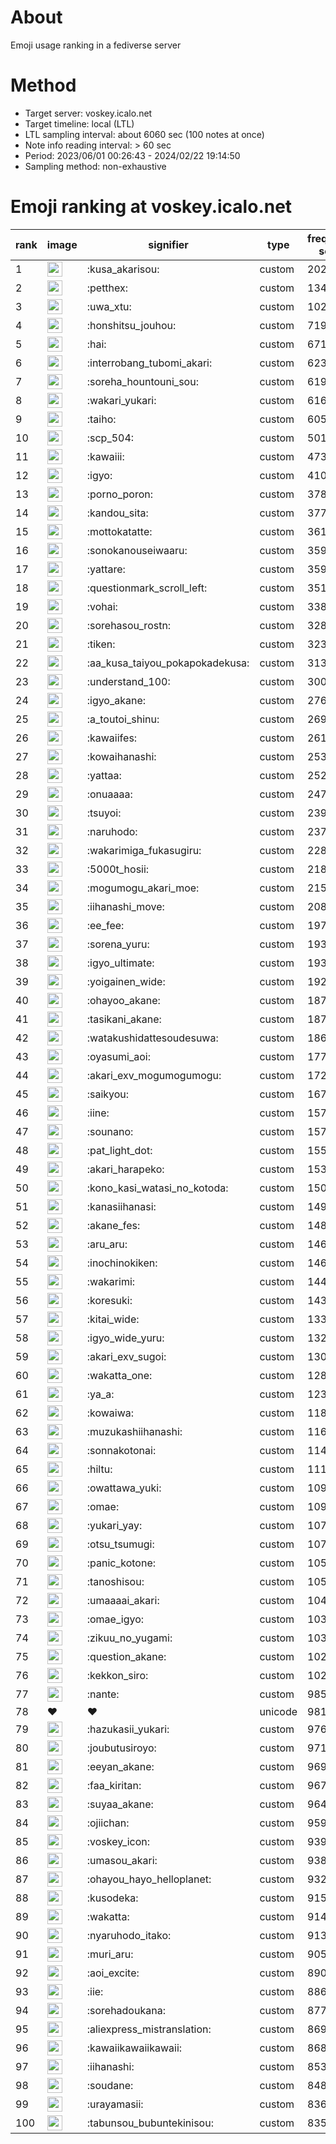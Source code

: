 # About
Emoji usage ranking in a fediverse server

# Method
- Target server: voskey.icalo.net
- Target timeline: local (LTL)
- LTL sampling interval: about 6060 sec (100 notes at once)
- Note info reading interval: > 60 sec
- Period: 2023/06/01 00:26:43 - 2024/02/22 19:14:50 
- Sampling method: non-exhaustive

# Emoji ranking at voskey.icalo.net

|rank|image|signifier|type|frequency score|
|----|----|----|----|----|
|1|<img height="24" src="https://voskey.icalo.net/emoji/kusa_akarisou.webp">|:kusa_akarisou:|custom|20219|
|2|<img height="24" src="https://voskey.icalo.net/emoji/petthex.webp">|:petthex:|custom|13461|
|3|<img height="24" src="https://voskey.icalo.net/emoji/uwa_xtu.webp">|:uwa_xtu:|custom|10280|
|4|<img height="24" src="https://voskey.icalo.net/emoji/honshitsu_jouhou.webp">|:honshitsu_jouhou:|custom|7197|
|5|<img height="24" src="https://voskey.icalo.net/emoji/hai.webp">|:hai:|custom|6714|
|6|<img height="24" src="https://voskey.icalo.net/emoji/interrobang_tubomi_akari.webp">|:interrobang_tubomi_akari:|custom|6237|
|7|<img height="24" src="https://voskey.icalo.net/emoji/soreha_hountouni_sou.webp">|:soreha_hountouni_sou:|custom|6191|
|8|<img height="24" src="https://voskey.icalo.net/emoji/wakari_yukari.webp">|:wakari_yukari:|custom|6167|
|9|<img height="24" src="https://voskey.icalo.net/emoji/taiho.webp">|:taiho:|custom|6051|
|10|<img height="24" src="https://voskey.icalo.net/emoji/scp_504.webp">|:scp_504:|custom|5017|
|11|<img height="24" src="https://voskey.icalo.net/emoji/kawaiii.webp">|:kawaiii:|custom|4736|
|12|<img height="24" src="https://voskey.icalo.net/emoji/igyo.webp">|:igyo:|custom|4104|
|13|<img height="24" src="https://voskey.icalo.net/emoji/porno_poron.webp">|:porno_poron:|custom|3783|
|14|<img height="24" src="https://voskey.icalo.net/emoji/kandou_sita.webp">|:kandou_sita:|custom|3770|
|15|<img height="24" src="https://voskey.icalo.net/emoji/mottokatatte.webp">|:mottokatatte:|custom|3619|
|16|<img height="24" src="https://voskey.icalo.net/emoji/sonokanouseiwaaru.webp">|:sonokanouseiwaaru:|custom|3592|
|17|<img height="24" src="https://voskey.icalo.net/emoji/yattare.webp">|:yattare:|custom|3590|
|18|<img height="24" src="https://voskey.icalo.net/emoji/questionmark_scroll_left.webp">|:questionmark_scroll_left:|custom|3511|
|19|<img height="24" src="https://voskey.icalo.net/emoji/vohai.webp">|:vohai:|custom|3384|
|20|<img height="24" src="https://voskey.icalo.net/emoji/sorehasou_rostn.webp">|:sorehasou_rostn:|custom|3288|
|21|<img height="24" src="https://voskey.icalo.net/emoji/tiken.webp">|:tiken:|custom|3231|
|22|<img height="24" src="https://voskey.icalo.net/emoji/aa_kusa_taiyou_pokapokadekusa.webp">|:aa_kusa_taiyou_pokapokadekusa:|custom|3133|
|23|<img height="24" src="https://voskey.icalo.net/emoji/understand_100.webp">|:understand_100:|custom|3008|
|24|<img height="24" src="https://voskey.icalo.net/emoji/igyo_akane.webp">|:igyo_akane:|custom|2767|
|25|<img height="24" src="https://voskey.icalo.net/emoji/a_toutoi_shinu.webp">|:a_toutoi_shinu:|custom|2693|
|26|<img height="24" src="https://voskey.icalo.net/emoji/kawaiifes.webp">|:kawaiifes:|custom|2616|
|27|<img height="24" src="https://voskey.icalo.net/emoji/kowaihanashi.webp">|:kowaihanashi:|custom|2531|
|28|<img height="24" src="https://voskey.icalo.net/emoji/yattaa.webp">|:yattaa:|custom|2520|
|29|<img height="24" src="https://voskey.icalo.net/emoji/onuaaaa.webp">|:onuaaaa:|custom|2476|
|30|<img height="24" src="https://voskey.icalo.net/emoji/tsuyoi.webp">|:tsuyoi:|custom|2393|
|31|<img height="24" src="https://voskey.icalo.net/emoji/naruhodo.webp">|:naruhodo:|custom|2376|
|32|<img height="24" src="https://voskey.icalo.net/emoji/wakarimiga_fukasugiru.webp">|:wakarimiga_fukasugiru:|custom|2280|
|33|<img height="24" src="https://voskey.icalo.net/emoji/5000t_hosii.webp">|:5000t_hosii:|custom|2180|
|34|<img height="24" src="https://voskey.icalo.net/emoji/mogumogu_akari_moe.webp">|:mogumogu_akari_moe:|custom|2156|
|35|<img height="24" src="https://voskey.icalo.net/emoji/iihanashi_move.webp">|:iihanashi_move:|custom|2081|
|36|<img height="24" src="https://voskey.icalo.net/emoji/ee_fee.webp">|:ee_fee:|custom|1973|
|37|<img height="24" src="https://voskey.icalo.net/emoji/sorena_yuru.webp">|:sorena_yuru:|custom|1939|
|38|<img height="24" src="https://voskey.icalo.net/emoji/igyo_ultimate.webp">|:igyo_ultimate:|custom|1936|
|39|<img height="24" src="https://voskey.icalo.net/emoji/yoigainen_wide.webp">|:yoigainen_wide:|custom|1927|
|40|<img height="24" src="https://voskey.icalo.net/emoji/ohayoo_akane.webp">|:ohayoo_akane:|custom|1873|
|41|<img height="24" src="https://voskey.icalo.net/emoji/tasikani_akane.webp">|:tasikani_akane:|custom|1870|
|42|<img height="24" src="https://voskey.icalo.net/emoji/watakushidattesoudesuwa.webp">|:watakushidattesoudesuwa:|custom|1863|
|43|<img height="24" src="https://voskey.icalo.net/emoji/oyasumi_aoi.webp">|:oyasumi_aoi:|custom|1771|
|44|<img height="24" src="https://voskey.icalo.net/emoji/akari_exv_mogumogumogu.webp">|:akari_exv_mogumogumogu:|custom|1726|
|45|<img height="24" src="https://voskey.icalo.net/emoji/saikyou.webp">|:saikyou:|custom|1671|
|46|<img height="24" src="https://voskey.icalo.net/emoji/iine.webp">|:iine:|custom|1573|
|47|<img height="24" src="https://voskey.icalo.net/emoji/sounano.webp">|:sounano:|custom|1570|
|48|<img height="24" src="https://voskey.icalo.net/emoji/pat_light_dot.webp">|:pat_light_dot:|custom|1555|
|49|<img height="24" src="https://voskey.icalo.net/emoji/akari_harapeko.webp">|:akari_harapeko:|custom|1535|
|50|<img height="24" src="https://voskey.icalo.net/emoji/kono_kasi_watasi_no_kotoda.webp">|:kono_kasi_watasi_no_kotoda:|custom|1501|
|51|<img height="24" src="https://voskey.icalo.net/emoji/kanasiihanasi.webp">|:kanasiihanasi:|custom|1496|
|52|<img height="24" src="https://voskey.icalo.net/emoji/akane_fes.webp">|:akane_fes:|custom|1482|
|53|<img height="24" src="https://voskey.icalo.net/emoji/aru_aru.webp">|:aru_aru:|custom|1463|
|54|<img height="24" src="https://voskey.icalo.net/emoji/inochinokiken.webp">|:inochinokiken:|custom|1461|
|55|<img height="24" src="https://voskey.icalo.net/emoji/wakarimi.webp">|:wakarimi:|custom|1445|
|56|<img height="24" src="https://voskey.icalo.net/emoji/koresuki.webp">|:koresuki:|custom|1432|
|57|<img height="24" src="https://voskey.icalo.net/emoji/kitai_wide.webp">|:kitai_wide:|custom|1333|
|58|<img height="24" src="https://voskey.icalo.net/emoji/igyo_wide_yuru.webp">|:igyo_wide_yuru:|custom|1329|
|59|<img height="24" src="https://voskey.icalo.net/emoji/akari_exv_sugoi.webp">|:akari_exv_sugoi:|custom|1305|
|60|<img height="24" src="https://voskey.icalo.net/emoji/wakatta_one.webp">|:wakatta_one:|custom|1280|
|61|<img height="24" src="https://voskey.icalo.net/emoji/ya_a.webp">|:ya_a:|custom|1234|
|62|<img height="24" src="https://voskey.icalo.net/emoji/kowaiwa.webp">|:kowaiwa:|custom|1187|
|63|<img height="24" src="https://voskey.icalo.net/emoji/muzukashiihanashi.webp">|:muzukashiihanashi:|custom|1164|
|64|<img height="24" src="https://voskey.icalo.net/emoji/sonnakotonai.webp">|:sonnakotonai:|custom|1148|
|65|<img height="24" src="https://voskey.icalo.net/emoji/hiltu.webp">|:hiltu:|custom|1118|
|66|<img height="24" src="https://voskey.icalo.net/emoji/owattawa_yuki.webp">|:owattawa_yuki:|custom|1098|
|67|<img height="24" src="https://voskey.icalo.net/emoji/omae.webp">|:omae:|custom|1098|
|68|<img height="24" src="https://voskey.icalo.net/emoji/yukari_yay.webp">|:yukari_yay:|custom|1075|
|69|<img height="24" src="https://voskey.icalo.net/emoji/otsu_tsumugi.webp">|:otsu_tsumugi:|custom|1072|
|70|<img height="24" src="https://voskey.icalo.net/emoji/panic_kotone.webp">|:panic_kotone:|custom|1054|
|71|<img height="24" src="https://voskey.icalo.net/emoji/tanoshisou.webp">|:tanoshisou:|custom|1050|
|72|<img height="24" src="https://voskey.icalo.net/emoji/umaaaai_akari.webp">|:umaaaai_akari:|custom|1045|
|73|<img height="24" src="https://voskey.icalo.net/emoji/omae_igyo.webp">|:omae_igyo:|custom|1037|
|74|<img height="24" src="https://voskey.icalo.net/emoji/zikuu_no_yugami.webp">|:zikuu_no_yugami:|custom|1034|
|75|<img height="24" src="https://voskey.icalo.net/emoji/question_akane.webp">|:question_akane:|custom|1029|
|76|<img height="24" src="https://voskey.icalo.net/emoji/kekkon_siro.webp">|:kekkon_siro:|custom|1021|
|77|<img height="24" src="https://voskey.icalo.net/emoji/nante.webp">|:nante:|custom|985|
|78|❤|❤|unicode|981|
|79|<img height="24" src="https://voskey.icalo.net/emoji/hazukasii_yukari.webp">|:hazukasii_yukari:|custom|976|
|80|<img height="24" src="https://voskey.icalo.net/emoji/joubutusiroyo.webp">|:joubutusiroyo:|custom|971|
|81|<img height="24" src="https://voskey.icalo.net/emoji/eeyan_akane.webp">|:eeyan_akane:|custom|969|
|82|<img height="24" src="https://voskey.icalo.net/emoji/faa_kiritan.webp">|:faa_kiritan:|custom|967|
|83|<img height="24" src="https://voskey.icalo.net/emoji/suyaa_akane.webp">|:suyaa_akane:|custom|964|
|84|<img height="24" src="https://voskey.icalo.net/emoji/ojiichan.webp">|:ojiichan:|custom|959|
|85|<img height="24" src="https://voskey.icalo.net/emoji/voskey_icon.webp">|:voskey_icon:|custom|939|
|86|<img height="24" src="https://voskey.icalo.net/emoji/umasou_akari.webp">|:umasou_akari:|custom|938|
|87|<img height="24" src="https://voskey.icalo.net/emoji/ohayou_hayo_helloplanet.webp">|:ohayou_hayo_helloplanet:|custom|932|
|88|<img height="24" src="https://voskey.icalo.net/emoji/kusodeka.webp">|:kusodeka:|custom|915|
|89|<img height="24" src="https://voskey.icalo.net/emoji/wakatta.webp">|:wakatta:|custom|914|
|90|<img height="24" src="https://voskey.icalo.net/emoji/nyaruhodo_itako.webp">|:nyaruhodo_itako:|custom|913|
|91|<img height="24" src="https://voskey.icalo.net/emoji/muri_aru.webp">|:muri_aru:|custom|905|
|92|<img height="24" src="https://voskey.icalo.net/emoji/aoi_excite.webp">|:aoi_excite:|custom|890|
|93|<img height="24" src="https://voskey.icalo.net/emoji/iie.webp">|:iie:|custom|886|
|94|<img height="24" src="https://voskey.icalo.net/emoji/sorehadoukana.webp">|:sorehadoukana:|custom|877|
|95|<img height="24" src="https://voskey.icalo.net/emoji/aliexpress_mistranslation.webp">|:aliexpress_mistranslation:|custom|869|
|96|<img height="24" src="https://voskey.icalo.net/emoji/kawaiikawaiikawaii.webp">|:kawaiikawaiikawaii:|custom|868|
|97|<img height="24" src="https://voskey.icalo.net/emoji/iihanashi.webp">|:iihanashi:|custom|853|
|98|<img height="24" src="https://voskey.icalo.net/emoji/soudane.webp">|:soudane:|custom|848|
|99|<img height="24" src="https://voskey.icalo.net/emoji/urayamasii.webp">|:urayamasii:|custom|836|
|100|<img height="24" src="https://voskey.icalo.net/emoji/tabunsou_bubuntekinisou.webp">|:tabunsou_bubuntekinisou:|custom|835|
